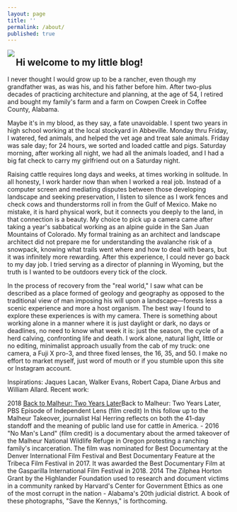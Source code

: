 ```yaml
---
layout: page
title: ''
permalink: /about/
published: true
---
```


<img src="https://github.com/jkalev/blog/raw/master/images/jonkalev.jpg" align="left" />


<h2>Hi welcome to my little blog!</h2>
I never thought I would grow up to be a rancher, even though my grandfather was, as was his, and his father before him.
After two-plus decades of practicing architecture and planning, at the age of 54, I retired and bought my family's farm and a farm on Cowpen Creek in Coffee County, Alabama.<p> Maybe it's in my blood, as they say, a fate unavoidable. I spent two years in high school working at the local stockyard in Abbeville. Monday thru Friday, I watered, fed animals, and helped the vet age and treat sale animals. Friday was sale day; for 24 hours, we sorted and loaded cattle and pigs. 
Saturday morning, after working all night, we had all the animals loaded, and I had a big fat check to carry my girlfriend out on a Saturday night.
  <p>Raising cattle requires long days and weeks, at times working in solitude. In all honesty, I work harder now than when I worked a real job. Instead of a computer screen and mediating disputes between those developing landscape and seeking preservation, I listen to silence as I work fences and check cows and thunderstorms roll in from the Gulf of Mexico. Make no mistake, it is hard physical work, but it connects you deeply to the land, in that connection is a beauty.
My choice to pick up a camera came after taking a year's sabbatical working as an alpine guide in the San Juan Mountains of Colorado. My formal training as an architect and landscape architect did not prepare me for understanding the avalanche risk of a snowpack, knowing what trails went where and how to deal with bears, but it was infinitely more rewarding. After this experience, I could never go back to my day job. I tried serving as a director of planning in Wyoming, but the truth is I wanted to be outdoors every tick of the clock. 
    <p>In the process of recovery from the "real world," I saw what can be described as a place formed of geology and geography as opposed to the traditional view of man imposing his will upon a landscape—forests less a scenic experience and more a host organism. The best way I found to explore these experiences is with my camera.
There is something about working alone in a manner where it is just daylight or dark, no days or deadlines, no need to know what week it is: just the season, the cycle of a herd calving, confronting life and death.
I work alone, natural light, little or no editing, minimalist approach usually from the cab of my truck: one camera, a Fuji X pro-3, and three fixed lenses, the 16, 35, and 50. I make no effort to market myself, just word of mouth or if you stumble upon this site or Instagram account.

Inspirations:  Jaques Lacan,  Walker Evans,  Robert Capa, Diane Arbus and William Allard. 
Recent work:
      
2018 <a href="https://www.pbs.org/independentlens/documentaries/no-mans-land/">Back to Malheur: Two Years Later</a>Back to Malheur: Two Years Later, PBS Episode of Independent Lens (film credit) In this follow up to the Malheur Takeover, journalist Hal Herring reflects on both the 41-day standoff and the meaning of public land use for cattle in America. -
2016 "No Man's Land" (film credit) is a documentary about the armed takeover of the Malheur National Wildlife Refuge in Oregon protesting a ranching family's incarceration. The film was nominated for Best Documentary at the Denver International Film Festival and Best Documentary Feature at the Tribeca Film Festival in 2017. It was awarded the Best Documentary Film at the Gasparilla International Film Festival in 2018. 
2014 The Zilphea Horton Grant by the Highlander Foundation used to research and document victims in a community ranked by Harvard's Center for Government Ethics as one of the most corrupt in the nation - Alabama's 20th judicial district. A book of these photographs, "Save the Kennys," is forthcoming.





